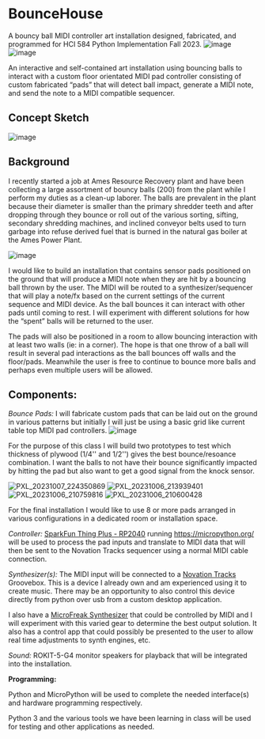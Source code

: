 # BounceHouse
A bouncy ball MIDI controller art installation designed, fabricated, and programmed for HCI 584 Python Implementation Fall 2023.
![image](https://github.com/dandegeest/BounceHouse/assets/73483425/ee5f4afd-551b-46ac-a2f8-306eee6b8dd5)
![image](https://github.com/dandegeest/BounceHouse/assets/73483425/86ae4651-b598-4382-84b6-660a2462e244)

An interactive and self-contained art installation using bouncing balls to interact with a custom floor orientated MIDI pad controller consisting of custom fabricated “pads” that will detect ball impact, generate a MIDI note, and send the note to a MIDI compatible sequencer.

## Concept Sketch
![image](https://github.com/dandegeest/BounceHouse/assets/73483425/91c6d74d-1e08-4705-a544-f923754ef3e4)

## Background

I recently started a job at Ames Resource Recovery plant and have been collecting a large assortment of bouncy balls (200) from the plant while I perform my duties as a clean-up laborer.  The balls are prevalent in the plant because their diameter is smaller than the primary shredder teeth and after dropping through they bounce or roll out of the various sorting, sifting, secondary shredding machines, and inclined conveyor belts used to turn garbage into refuse derived fuel that is burned in the natural gas boiler at the Ames Power Plant.

![image](https://github.com/dandegeest/BounceHouse/assets/73483425/2562f369-ee3b-4a7f-be43-fd3c80162b73)

I would like to build an installation that contains sensor pads positioned on the ground that will produce a MIDI note when they are hit by a bouncing ball thrown by the user.  The MIDI will be routed to a synthesizer/sequencer that will play a note/fx based on the current settings of the current sequence and MIDI device.  As the ball bounces it can interact with other pads until coming to rest.  I will experiment with different solutions for how the “spent” balls will be returned to the user.

The pads will also be positioned in a room to allow bouncing interaction with at least two walls (ie: in a corner).  The hope is that one throw of a ball will result in several pad interactions as the ball bounces off walls and the floor/pads.  Meanwhile the user is free to continue to bounce more balls and perhaps even multiple users will be allowed.

## Components:

*Bounce Pads:* I will fabricate custom pads that can be laid out on the ground in various patterns but initially I will just be using a basic grid like current table top MIDI pad controllers. 
![image](https://github.com/dandegeest/BounceHouse/assets/73483425/ca2a90d4-2250-4907-b02b-e40e369c0430)

For the purpose of this class I will build two prototypes to test which thickness of plywood (1/4'' and 1/2'') gives the best bounce/resoance combination.  I want the balls to not have their bounce significantly impacted by hitting the pad but also want to get a good signal from the knock sensor.

![PXL_20231007_224350869](https://github.com/dandegeest/BounceHouse/assets/73483425/2d103c03-17d4-4e05-9da7-1a8d283265b5)
![PXL_20231006_213939401](https://github.com/dandegeest/BounceHouse/assets/73483425/e76db093-e991-4efa-96aa-e4832206df87)
![PXL_20231006_210759816](https://github.com/dandegeest/BounceHouse/assets/73483425/4ee70728-01d4-4032-998f-3f5478f38418)
![PXL_20231006_210600428](https://github.com/dandegeest/BounceHouse/assets/73483425/8742fafb-20fd-4113-9b3e-a3656b1494f5)

For the final installation I would like to use 8 or more pads arranged in various configurations in a dedicated room or installation space.

*Controller:*  [SparkFun Thing Plus - RP2040](https://www.sparkfun.com/products/17745) running https://micropython.org/ will be used to process the pad inputs and translate to MIDI data that will then be sent to the Novation Tracks sequencer using a normal MIDI cable connection.  

*Synthesizer(s):* The MIDI input will be connected to a [Novation Tracks](https://us.novationmusic.com/products/circuit-tracks) Groovebox.  This is a device I already own and am experienced using it to create music.  There may be an opportunity to also control this device directly from python over usb from a custom desktop application.

I also have a [MicroFreak Synthesizer](https://www.arturia.com/products/hardware-synths/microfreak/overview) that could be controlled by MIDI and I will experiment with this varied gear to determine the best output solution. It also has a control app that could possibly be presented to the user to allow real time adjustments to synth engines, etc.

*Sound:* ROKIT-5-G4 monitor speakers for playback that will be integrated into the installation.

**Programming:**

Python and MicroPython will be used to complete the needed interface(s) and hardware programming respectively.  

Python 3 and the various tools we have been learning in class will be used for testing and other applications as needed.





